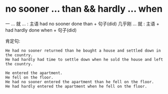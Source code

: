 # no sooner ... than  &&  hardly ... when

一 ... 就 ... : 主语 had no sooner done than + 句子(did)
几乎刚 ... 就 :  主语 + had hardly done when + 句子(did)



肯定句:
```text
He had no sooner returned than he bought a house and settled down in the country.
He had hardly had time to settle down when he sold the house and left the country.

He entered the apartment.
He fell on the floor.
He had no sooner entered the apartment than he fell on the floor.
He had hardly entered the apartment when he fell on the floor.


```
